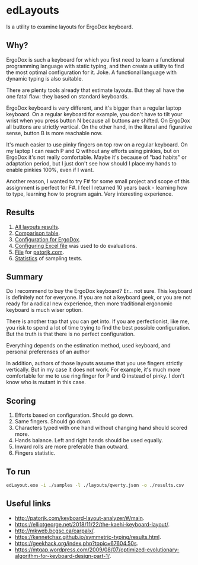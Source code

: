 # edLayouts

Is a utility to examine layouts for ErgoDox keyboard.

## Why?

ErgoDox is such a keyboard for which you first need to learn a functional programming language with static typing, and then create a utility to find the most optimal configuration for it.
Joke.
A functional language with dynamic typing is also suitable.

There are plenty tools already that estimate layouts.
But they all have the one fatal flaw: they based on standard keyboards.

ErgoDox keyboard is very different, and it's bigger than a regular laptop keyboard.
On a regular keyboard for example, you don't have to tilt your wrist when you press button N because all buttons are shifted.
On ErgoDox all buttons are strictly vertical.
On the other hand, in the literal and figurative sense, button B is more reachable now.

It's much easier to use pinky fingers on top row on a regular keyboard.
On my laptop I can reach P and Q without any efforts using pinkies, but on ErgoDox it's not really comfortable.
Maybe it's because of "bad habits" or adaptation period, but I just don't see how should I place my hands to enable pinkies 100%, even if I want.


Another reason, I wanted to try F# for some small project and scope of this assignment is perfect for F#.
I feel I returned 10 years back - learning how to type, learning how to program again. Very interesting experience.

## Results

1. [All layouts results](docs/layouts.md).
2. [Comparison table](docs/results.xlsx).
3. [Configuration for ErgoDox](https://configure.ergodox-ez.com/ergodox-ez/layouts/EWljA/latest/0).
4. [Configuring Excel file](docs/layouts.xlsx) was used to do evaluations.
5. [File](docs/patorjk.json) for [patorjk.com](http://patorjk.com/keyboard-layout-analyzer/#/main).
6. [Statistics](docs/statictics.md) of sampling texts.

## Summary

Do I recommend to buy the ErgoDox keyboard? Er... not sure. This keyboard is definitely not for everyone.
If you are not a keyboard geek, or you are not ready for a radical new experience, then more traditional ergonomic keyboard is much wiser option.

There is another trap that you can get into. If you are perfectionist, like me, you risk to spend a lot of time trying to find the best possible configuration.
But the truth is that there is no perfect configuration.

Everything depends on the estimation method, used keyboard, and personal preferenses of an author

In addition, authors of those layouts assume that you use fingers strictly vertically.
But in my case it does not work.
For example, it's much more comfortable for me to use ring finger for P and Q instead of pinky.
I don't know who is mutant in this case.

## Scoring

1. Efforts based on configuration. Should go down.
1. Same fingers. Should go down.
1. Characters typed with one hand without changing hand should scored more.
1. Hands balance. Left and right hands should be used equally.
1. Inward rolls are more preferable than outward.
1. Fingers statistic.

## To run

``` sh
edLayout.exe -i ./samples -l ./layouts/qwerty.json -o ./results.csv
```

## Useful links

* <http://patorjk.com/keyboard-layout-analyzer/#/main>.
* <https://elliotgeorge.net/2018/11/22/the-kaehi-keyboard-layout/>.
* <http://mkweb.bcgsc.ca/carpalx/>.
* <https://kennetchaz.github.io/symmetric-typing/results.html>.
* <https://geekhack.org/index.php?topic=67604.50s>.
* <https://mtgap.wordpress.com/2009/08/07/optimized-evolutionary-algorithm-for-keyboard-design-part-1/>.
